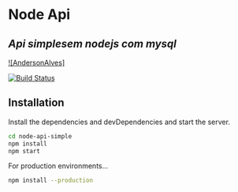 # Node Api
## _Api simplesem nodejs com mysql_

[![AndersonAlves]](https://andersonalves.com.br)

[![Build Status](https://travis-ci.org/joemccann/dillinger.svg?branch=master)](https://travis-ci.org/joemccann/dillinger)

## Installation

Install the dependencies and devDependencies and start the server.

```sh
cd node-api-simple
npm install
npm start
```

For production environments...

```sh
npm install --production
```

